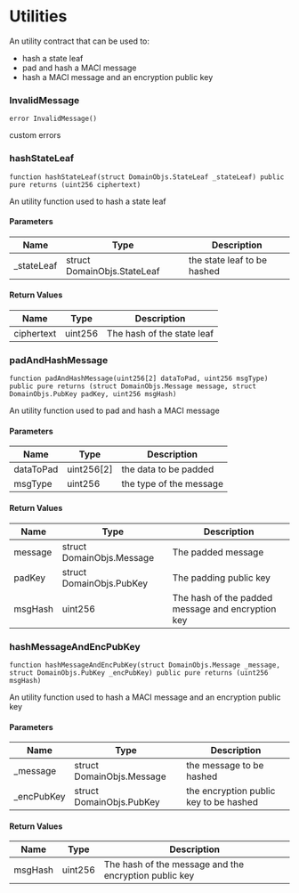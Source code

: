 # Utilities

An utility contract that can be used to:

- hash a state leaf
- pad and hash a MACI message
- hash a MACI message and an encryption public key

### InvalidMessage

```solidity
error InvalidMessage()
```

custom errors

### hashStateLeaf

```solidity
function hashStateLeaf(struct DomainObjs.StateLeaf _stateLeaf) public pure returns (uint256 ciphertext)
```

An utility function used to hash a state leaf

#### Parameters

| Name        | Type                        | Description                 |
| ----------- | --------------------------- | --------------------------- |
| \_stateLeaf | struct DomainObjs.StateLeaf | the state leaf to be hashed |

#### Return Values

| Name       | Type    | Description                |
| ---------- | ------- | -------------------------- |
| ciphertext | uint256 | The hash of the state leaf |

### padAndHashMessage

```solidity
function padAndHashMessage(uint256[2] dataToPad, uint256 msgType) public pure returns (struct DomainObjs.Message message, struct DomainObjs.PubKey padKey, uint256 msgHash)
```

An utility function used to pad and hash a MACI message

#### Parameters

| Name      | Type       | Description             |
| --------- | ---------- | ----------------------- |
| dataToPad | uint256[2] | the data to be padded   |
| msgType   | uint256    | the type of the message |

#### Return Values

| Name    | Type                      | Description                                       |
| ------- | ------------------------- | ------------------------------------------------- |
| message | struct DomainObjs.Message | The padded message                                |
| padKey  | struct DomainObjs.PubKey  | The padding public key                            |
| msgHash | uint256                   | The hash of the padded message and encryption key |

### hashMessageAndEncPubKey

```solidity
function hashMessageAndEncPubKey(struct DomainObjs.Message _message, struct DomainObjs.PubKey _encPubKey) public pure returns (uint256 msgHash)
```

An utility function used to hash a MACI message and an encryption public key

#### Parameters

| Name        | Type                      | Description                            |
| ----------- | ------------------------- | -------------------------------------- |
| \_message   | struct DomainObjs.Message | the message to be hashed               |
| \_encPubKey | struct DomainObjs.PubKey  | the encryption public key to be hashed |

#### Return Values

| Name    | Type    | Description                                           |
| ------- | ------- | ----------------------------------------------------- |
| msgHash | uint256 | The hash of the message and the encryption public key |

